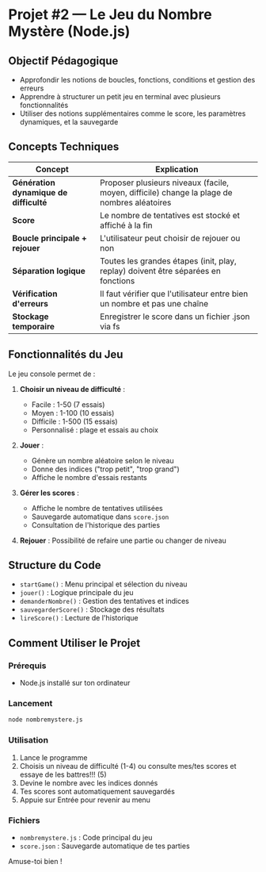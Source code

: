 # Projet #2 — Le Jeu du Nombre Mystère (Node.js)

## Objectif Pédagogique

- Approfondir les notions de boucles, fonctions, conditions et gestion des erreurs
- Apprendre à structurer un petit jeu en terminal avec plusieurs fonctionnalités
- Utiliser des notions supplémentaires comme le score, les paramètres dynamiques, et la sauvegarde

## Concepts Techniques

| Concept | Explication |
|---------|-------------|
| **Génération dynamique de difficulté** | Proposer plusieurs niveaux (facile, moyen, difficile) change la plage de nombres aléatoires |
| **Score** | Le nombre de tentatives est stocké et affiché à la fin |
| **Boucle principale + rejouer** | L'utilisateur peut choisir de rejouer ou non |
| **Séparation logique** | Toutes les grandes étapes (init, play, replay) doivent être séparées en fonctions |
| **Vérification d'erreurs** | Il faut vérifier que l'utilisateur entre bien un nombre et pas une chaîne |
| **Stockage temporaire** | Enregistrer le score dans un fichier .json via fs |

## Fonctionnalités du Jeu

Le jeu console permet de :

1. **Choisir un niveau de difficulté** :
   - Facile : 1-50 (7 essais)
   - Moyen : 1-100 (10 essais) 
   - Difficile : 1-500 (15 essais)
   - Personnalisé : plage et essais au choix

2. **Jouer** :
   - Génère un nombre aléatoire selon le niveau
   - Donne des indices ("trop petit", "trop grand")
   - Affiche le nombre d'essais restants

3. **Gérer les scores** :
   - Affiche le nombre de tentatives utilisées
   - Sauvegarde automatique dans `score.json`
   - Consultation de l'historique des parties

4. **Rejouer** : Possibilité de refaire une partie ou changer de niveau

## Structure du Code

- `startGame()` : Menu principal et sélection du niveau
- `jouer()` : Logique principale du jeu
- `demanderNombre()` : Gestion des tentatives et indices
- `sauvegarderScore()` : Stockage des résultats
- `lireScore()` : Lecture de l'historique

## Comment Utiliser le Projet

### Prérequis
- Node.js installé sur ton ordinateur

### Lancement
```bash
node nombremystere.js
```

### Utilisation
1. Lance le programme
2. Choisis un niveau de difficulté (1-4) ou consulte mes/tes scores et essaye de les battres!!! (5)
3. Devine le nombre avec les indices donnés
4. Tes scores sont automatiquement sauvegardés
5. Appuie sur Entrée pour revenir au menu

### Fichiers
- `nombremystere.js` : Code principal du jeu
- `score.json` : Sauvegarde automatique de tes parties

Amuse-toi bien !
